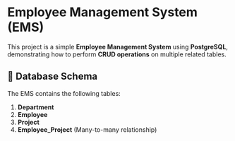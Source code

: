 # Employee Management System (EMS)

This project is a simple **Employee Management System** using **PostgreSQL**, demonstrating how to perform **CRUD operations** on multiple related tables.

## 🧱 Database Schema

The EMS contains the following tables:

1. **Department**
2. **Employee**
3. **Project**
4. **Employee_Project** (Many-to-many relationship)
